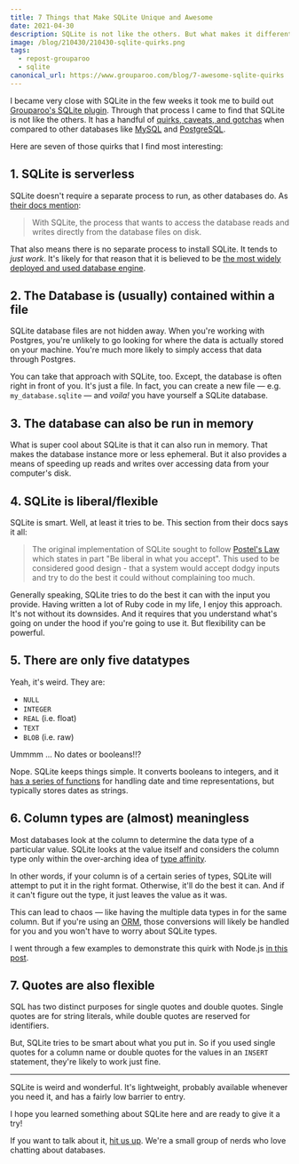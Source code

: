 ```yaml
---
title: 7 Things that Make SQLite Unique and Awesome
date: 2021-04-30
description: SQLite is not like the others. But what makes it different also makes it a pretty cool database engine.
image: /blog/210430/210430-sqlite-quirks.png
tags:
  - repost-grouparoo
  - sqlite
canonical_url: https://www.grouparoo.com/blog/7-awesome-sqlite-quirks
---
```


I became very close with SQLite in the few weeks it took me to build out [Grouparoo's SQLite plugin](https://github.com/grouparoo/grouparoo/tree/1c42a9159395dc1b83073ac52a6d15c6828ae908/plugins/@grouparoo/sqlite). Through that process I came to find that SQLite is not like the others. It has a handful of [quirks, caveats, and gotchas](https://www.sqlite.org/quirks.html) when compared to other databases like [MySQL](https://www.mysql.com/) and [PostgreSQL](https://www.postgresql.org/).

Here are seven of those quirks that I find most interesting:

## 1. SQLite is serverless

SQLite doesn't require a separate process to run, as other databases do. As [their docs mention](https://www.sqlite.org/serverless.html):

> With SQLite, the process that wants to access the database reads and writes directly from the database files on disk.

That also means there is no separate process to install SQLite. It tends to _just work_. It's likely for that reason that it is believed to be [the most widely deployed and used database engine](https://www.sqlite.org/mostdeployed.html).

## 2. The Database is (usually) contained within a file

SQLite database files are not hidden away. When you're working with Postgres, you're unlikely to go looking for where the data is actually stored on your machine. You're much more likely to simply access that data through Postgres.

You can take that approach with SQLite, too. Except, the database is often right in front of you. It's just a file. In fact, you can create a new file — e.g. `my_database.sqlite` — and _voila!_ you have yourself a SQLite database.

## 3. The database can also be run in memory

What is super cool about SQLite is that it can also run in memory. That makes the database instance more or less ephemeral. But it also provides a means of speeding up reads and writes over accessing data from your computer's disk.

## 4. SQLite is liberal/flexible

SQLite is smart. Well, at least it tries to be. This section from their docs says it all:

> The original implementation of SQLite sought to follow [Postel's Law](https://en.wikipedia.org/wiki/Robustness_principle) which states in part "Be liberal in what you accept". This used to be considered good design - that a system would accept dodgy inputs and try to do the best it could without complaining too much.

Generally speaking, SQLite tries to do the best it can with the input you provide. Having written a lot of Ruby code in my life, I enjoy this approach. It's not without its downsides. And it requires that you understand what's going on under the hood if you're going to use it. But flexibility can be powerful.

## 5. There are only five datatypes

Yeah, it's weird. They are:

- `NULL`
- `INTEGER`
- `REAL` (i.e. float)
- `TEXT`
- `BLOB` (i.e. raw)

Ummmm ... No dates or booleans!!?

Nope. SQLite keeps things simple. It converts booleans to integers, and it [has a series of functions](https://www.sqlite.org/lang_datefunc.html) for handling date and time representations, but typically stores dates as strings.

## 6. Column types are (almost) meaningless

Most databases look at the column to determine the data type of a particular value. SQLite looks at the value itself and considers the column type only within the over-arching idea of [type affinity](https://www.sqlite.org/datatype3.html#type_affinity).

In other words, if your column is of a certain series of types, SQLite will attempt to put it in the right format. Otherwise, it'll do the best it can. And if it can't figure out the type, it just leaves the value as it was.

This can lead to chaos — like having the multiple data types in for the same column. But if you're using an [ORM](https://en.wikipedia.org/wiki/Object%E2%80%93relational_mapping), those conversions will likely be handled for you and you won't have to worry about SQLite types.

I went through a few examples to demonstrate this quirk with Node.js [in this post](/blog/understanding-types-sqlite-node).

## 7. Quotes are also flexible

SQL has two distinct purposes for single quotes and double quotes. Single quotes are for string literals, while double quotes are reserved for identifiers.

But, SQLite tries to be smart about what you put in. So if you used single quotes for a column name or double quotes for the values in an `INSERT` statement, they're likely to work just fine.

---

SQLite is weird and wonderful. It's lightweight, probably available whenever you need it, and has a fairly low barrier to entry.

I hope you learned something about SQLite here and are ready to give it a try!

If you want to talk about it, [hit us up](https://www.grouparoo.com/chat). We're a small group of nerds who love chatting about databases.

